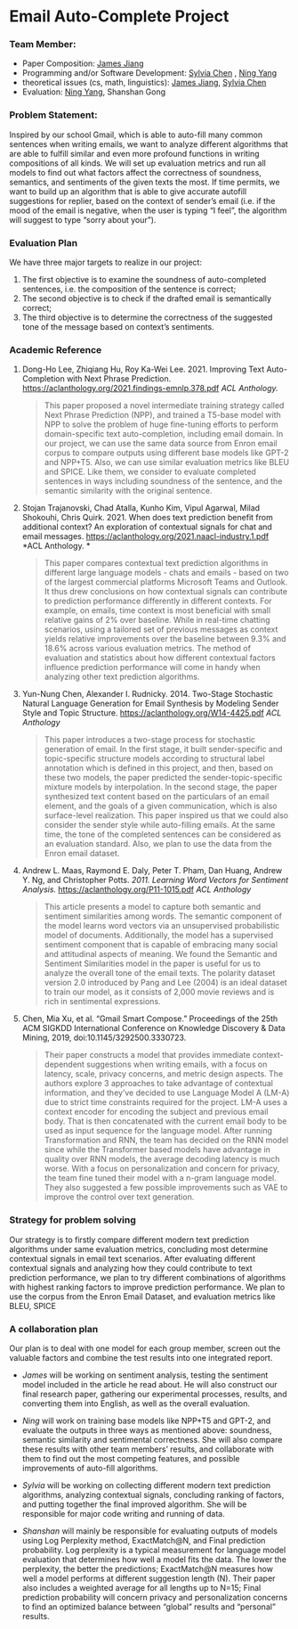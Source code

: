 # Email Auto-Complete Project 

### Team Member: 
- Paper Composition: [James Jiang](https://github.com/yj1412)
- Programming and/or Software Development: [Sylvia Chen](https://github.com/Sylvia-Siyu-Chen) , [Ning Yang](https://github.com/yj1412)
- theoretical issues (cs, math, linguistics): [James Jiang](https://github.com/yj1412), [Sylvia Chen](https://github.com/Sylvia-Siyu-Chen)
- Evaluation: [Ning Yang](https://github.com/yj1412), Shanshan Gong

### Problem Statement: 
Inspired by our school Gmail, which is able to auto-fill many common sentences when writing emails, we want to analyze different algorithms that are able to fulfill similar and even more profound functions in writing compositions of all kinds. We will set up evaluation metrics and run all models to find out what factors affect the correctness of soundness, semantics, and sentiments of the given texts the most. If time permits, we want to build up an algorithm that is able to give accurate autofill suggestions for replier, based on the context of sender’s email (i.e. if the mood of the email is negative, when the user is typing “I feel”, the algorithm will suggest to type “sorry about your”).


### Evaluation Plan 
We have three major targets to realize in our project: 
1. The first objective is to examine the soundness of auto-completed sentences, i.e. the composition of the sentence is correct;
2. The second objective is to check if the drafted email is semantically correct;
3. The third objective is to determine the correctness of the suggested tone of the message based on context’s sentiments.


### Academic Reference 
1. Dong-Ho Lee, Zhiqiang Hu, Roy Ka-Wei Lee. 2021. Improving Text Auto-Completion with Next Phrase Prediction. 
https://aclanthology.org/2021.findings-emnlp.378.pdf *ACL Anthology.*

    > This paper proposed a novel  intermediate training strategy called Next Phrase Prediction (NPP), and trained a T5-base model with NPP to solve the problem of huge fine-tuning efforts to perform domain-specific text auto-completion, including email domain. In our project, we can use the same data source from Enron email corpus to compare outputs using different base models like GPT-2 and NPP+T5. Also, we can use similar evaluation metrics like BLEU and SPICE. Like them, we consider to evaluate completed sentences in ways including soundness of the sentence, and the semantic similarity with the original sentence.


2. Stojan Trajanovski, Chad Atalla, Kunho Kim, Vipul Agarwal, Milad Shokouhi, Chris Quirk. 2021. When does text prediction benefit from additional context? An exploration of contextual signals for chat and email messages. https://aclanthology.org/2021.naacl-industry.1.pdf *ACL Anthology. *

    > This paper compares contextual text prediction algorithms in different large language models - chats and emails - based on two of the largest commercial platforms Microsoft Teams and Outlook. It thus drew conclusions on how contextual signals can contribute to prediction performance differently in different contexts. For example, on emails, time context is most beneficial with small relative gains of 2% over baseline. While in real-time chatting scenarios, using a tailored set of previous messages as context yields relative improvements over the baseline between 9.3% and 18.6% across various evaluation metrics. The method of evaluation and statistics about how different contextual factors influence prediction performance will come in handy when analyzing other text prediction algorithms.  

3. Yun-Nung Chen, Alexander I. Rudnicky. 2014. Two-Stage Stochastic Natural Language Generation for Email Synthesis by Modeling Sender Style and Topic Structure.
https://aclanthology.org/W14-4425.pdf *ACL Anthology*

    > This paper introduces a two-stage process for stochastic generation of email. In the first stage, it built sender-specific and topic-specific structure models according to structural label annotation which is defined in this project, and then, based on these two models, the paper predicted the sender-topic-specific mixture models by interpolation. In the second stage, the paper synthesized text content based on the particulars of an email element, and the goals of a given communication, which is also surface-level realization. This paper inspired us that we could also consider the sender style while auto-filling emails. At the same time, the tone of the completed sentences can be considered as an evaluation standard. Also, we plan to use the data from the Enron email dataset.


4. Andrew L. Maas, Raymond E. Daly, Peter T. Pham, Dan Huang, Andrew Y. Ng, and Christopher Potts. *2011. Learning Word Vectors for Sentiment Analysis.*
	https://aclanthology.org/P11-1015.pdf *ACL Anthology*
	
    > This article presents a model to capture both semantic and sentiment similarities among 
     words. The semantic component of the model learns word vectors via an unsupervised probabilistic model of documents. Additionally, the model has a supervised sentiment component that is capable of embracing many social and attitudinal aspects of meaning. 
    We found the Semantic and Sentiment Similarities model in the paper is useful for us to  analyze the overall tone of the email texts. The polarity dataset version 2.0 introduced by Pang and Lee (2004) is an ideal dataset to train our model, as it consists of 2,000 movie 
    reviews and is rich in sentimental expressions.

5. Chen, Mia Xu, et al. “Gmail Smart Compose.” Proceedings of the 25th ACM SIGKDD International Conference on Knowledge Discovery & Data Mining, 2019, doi:10.1145/3292500.3330723. 

    > Their paper constructs a model that provides immediate context-dependent suggestions when writing emails, with a focus on latency, scale, privacy concerns, and metric design aspects. The authors explore 3 approaches to take advantage of contextual information, and they’ve decided to use Language Model A (LM-A) due to strict time constraints required for the project. LM-A uses a context encoder for encoding the subject and previous email body. That is then concatenated with the current email body to be used as input sequence for the language model. After running Transformation and RNN, the team has decided on the RNN model since while the Transformer based models have advantage in quality over RNN models, the average decoding latency is much worse. With a focus on personalization and concern for privacy, the team fine tuned their model with a n-gram language model. They also suggested a few possible improvements such as VAE to improve the control over text generation. 


### Strategy for problem solving
Our strategy is to firstly compare different modern text prediction algorithms under same evaluation metrics, concluding most determine contextual signals in email text scenarios. After evaluating different contextual signals and analyzing how they could contribute to text prediction performance, we plan to try different combinations of algorithms with highest ranking factors to improve prediction performance. We plan to use the corpus from the Enron Email Dataset, and evaluation metrics like BLEU, SPICE


### A collaboration plan
Our plan is to deal with one model for each group member, screen out the valuable factors and combine the test results into one integrated report. 
- *James* will be working on sentiment analysis, testing the sentiment model included in the article he read about. He will also construct our final research paper, gathering our experimental processes, results, and converting them into English, as well as the overall evaluation. 

- *Ning* will work on training base models like NPP+T5 and GPT-2, and evaluate the outputs in three ways as mentioned above: soundness, semantic similarity and sentimental correctness. She will also compare these results with other team members’ results, and collaborate with them to find out the most competing features, and possible improvements of auto-fill algorithms.

- *Sylvia* will be working on collecting different modern text prediction algorithms, analyzing contextual signals, concluding ranking of factors, and putting together the final improved algorithm. She will be responsible for major code writing and running of data. 

- *Shanshan* will mainly be responsible for evaluating outputs of models using Log Perplexity method, ExactMatch@N, and Final prediction probability. Log perplexity is a typical measurement for language model evaluation that determines how well a model fits the data. The lower the perplexity, the better the predictions; ExactMatch@N measures how well a model performs at different suggestion length (N). Their paper also includes a weighted average for all lengths up to N=15; Final prediction probability will concern privacy and personalization concerns to find an optimized balance between “global” results and “personal” results. 
